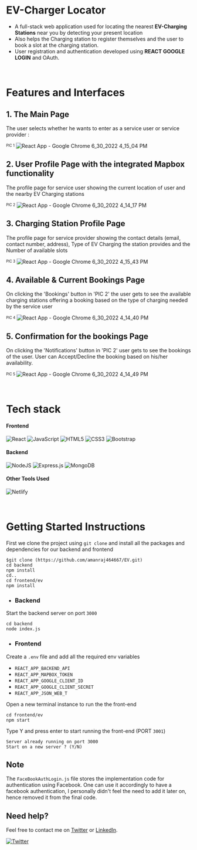 # EV-Charger Locator

- A full-stack web application used for locating the nearest **EV-Charging Stations** near you by detecting your present location
- Also helps the Charging station to register themselves and the user to book a slot at the charging station. 
- User registration and authentication developed using **REACT GOOGLE LOGIN** and OAuth.
<br />

# Features and Interfaces

   ## 1. The Main Page 
   
   The user selects whether he wants to enter as a service user or service provider :
   
   <sup><sub>PIC 1</sub></sup>
   ![React App - Google Chrome 6_30_2022 4_15_04 PM](https://user-images.githubusercontent.com/69391451/176668054-69644b2c-43f0-4773-b406-bd071eb0a605.png)
                                                            
   
   ## 2. User Profile Page with the integrated Mapbox functionality 
   
   The profile page for service user showing the current location of user and the nearby EV Charging stations
   
   <sup><sub>PIC 2</sub></sup>
   ![React App - Google Chrome 6_30_2022 4_14_17 PM](https://user-images.githubusercontent.com/69391451/176668511-4e50c1c7-6753-4352-b240-b9d19b214efa.png)
                                                               
                                                                
   ## 3. Charging Station Profile Page
   
   The profile page for service provider showing the contact details (email, contact number, address), Type of EV Charging the station provides and the Number of 
   available slots
   
   <sup><sub>PIC 3</sub></sup>
   ![React App - Google Chrome 6_30_2022 4_15_43 PM](https://user-images.githubusercontent.com/69391451/176709723-c9c127a6-8f44-491e-9485-b5f93eb7dc7c.png)
   
   
   ## 4. Available & Current Bookings Page 
   
   On clicking the 'Bookings' button in 'PIC 2' the user gets to see the available charging stations offering a booking based on the type of charging needed by the
   service user 
   
   <sup><sub>PIC 4</sub></sup>
   ![React App - Google Chrome 6_30_2022 4_14_40 PM](https://user-images.githubusercontent.com/69391451/176668652-7420bb7c-e8e3-4e25-8670-0e176329171b.png)
   
   
   ## 5.  Confirmation for the bookings Page
   
   On clicking the 'Notifications' button in 'PIC 2' user gets to see the bookings of the user. User can Accept/Decline the booking based on his/her availability.
   
   <sup><sub>PIC 5</sub></sup>
   ![React App - Google Chrome 6_30_2022 4_14_49 PM](https://user-images.githubusercontent.com/69391451/176668695-b3a24f38-2abf-4d58-9bde-590e6ba1a309.png)
   
<br />

# Tech stack

#### Frontend
![React](https://img.shields.io/badge/react-%2320232a.svg?style=for-the-badge&logo=react&logoColor=%2361DAFB)
![JavaScript](https://img.shields.io/badge/javascript-%23323330.svg?style=for-the-badge&logo=javascript&logoColor=%23F7DF1E)
![HTML5](https://img.shields.io/badge/html5-%23E34F26.svg?style=for-the-badge&logo=html5&logoColor=white)
![CSS3](https://img.shields.io/badge/css3-%231572B6.svg?style=for-the-badge&logo=css3&logoColor=white)
![Bootstrap](https://img.shields.io/badge/bootstrap-%23563D7C.svg?style=for-the-badge&logo=bootstrap&logoColor=white)

#### Backend
![NodeJS](https://img.shields.io/badge/node.js-6DA55F?style=for-the-badge&logo=node.js&logoColor=white) 
![Express.js](https://img.shields.io/badge/express.js-%23404d59.svg?style=for-the-badge&logo=express&logoColor=%2361DAFB)
![MongoDB](https://img.shields.io/badge/MongoDB-%234ea94b.svg?style=for-the-badge&logo=mongodb&logoColor=white)

#### Other Tools Used
![Netlify](https://img.shields.io/badge/netlify-%23000000.svg?style=for-the-badge&logo=netlify&logoColor=#00C7B7)

<br />

# Getting Started Instructions

First we clone the project using ```git clone``` and install all the packages and dependencies for our backend and frontend
```
$git clone (https://github.com/amanraj464667/EV.git)
cd backend
npm install
cd..
cd frontend/ev
npm install
```

- ### Backend

Start the backend server on port ```3000```
```
cd backend
node index.js
```

- ### Frontend

Create a ```.env``` file and add all the required env variables
  - ```REACT_APP_BACKEND_API```
  - ```REACT_APP_MAPBOX_TOKEN```
  - ```REACT_APP_GOOGLE_CLIENT_ID```
  - ```REACT_APP_GOOGLE_CLIENT_SECRET```
  - ```REACT_APP_JSON_WEB_T```

Open a new terminal instance to run the the front-end 
```
cd frontend/ev
npm start
```


Type Y and press enter to start running the front-end (PORT ```3001```)
```
Server already running on port 3000
Start on a new server ? (Y/N)
```

## Note

The ```FaceBookAuthLogin.js``` file stores the implementation code for authentication using Facebook. 
One can use it accordingly to have a facebook authentication, I personally didn't feel the need to add it later on, hence removed it from 
the final code. 

## Need help?

Feel free to contact me on [Twitter](https://twitter.com/Chirag_J7) or [LinkedIn](https://www.linkedin.com/in/chirag-jindal-b411951a0/).

[![Twitter](https://img.shields.io/badge/Twitter-follow-blue.svg?logo=twitter&logoColor=white)](https://twitter.com/Chirag_J7/)
